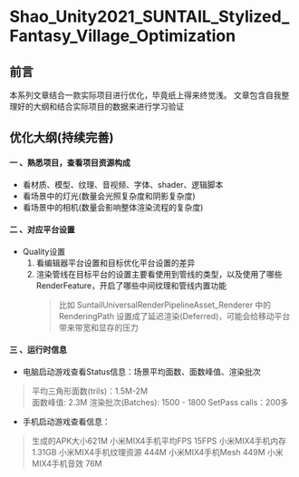 # Shao_Unity2021_SUNTAIL_Stylized_Fantasy_Village_Optimization

## 前言
本系列文章结合一款实际项目进行优化，毕竟纸上得来终觉浅。
文章包含自我整理好的大纲和结合实际项目的数据来进行学习验证

## 优化大纲(持续完善)
#### 一 、熟悉项目，查看项目资源构成
- 看材质、模型、纹理、音视频、字体、shader、逻辑脚本
- 看场景中的灯光(数量会光照复杂度和阴影复杂度)
- 看场景中的相机(数量会影响整体渲染流程的复杂度)

#### 二 、对应平台设置
- Quality设置
    1) 看编辑器平台设置和目标优化平台设置的差异
    2) 渲染管线在目标平台的设置主要看使用到管线的类型，以及使用了哪些RenderFeature，开启了哪些中间纹理和管线内置功能
       >比如 SuntailUniversalRenderPipelineAsset_Renderer 中的 RenderingPath 设置成了延迟渲染(Deferred)，可能会给移动平台带来带宽和显存的压力

#### 三 、运行时信息
- 电脑启动游戏查看Status信息：场景平均面数、面数峰值、渲染批次
>平均三角形面数(trils)：1.5M-2M  
            面数峰值: 2.3M 
            渲染批次(Batches): 1500 - 1800
            SetPass calls：200多

- 手机启动游戏查看信息：
>生成的APK大小621M
            小米MIX4手机平均FPS 15FPS
            小米MIX4手机内存 1.31GB
            小米MIX4手机纹理资源 444M
            小米MIX4手机Mesh 449M
            小米MIX4手机音效 76M